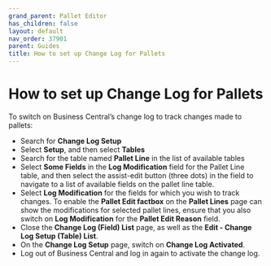 ```yaml
---
grand_parent: Pallet Editor
has_children: false
layout: default
nav_order: 37901
parent: Guides
title: How to set up Change Log for Pallets
---
```


# How to set up Change Log for Pallets

To switch on Business Central’s change log to track changes made to pallets:

* Search for **Change Log Setup**
* Select **Setup**, and then select **Tables**
* Search for the table named **Pallet Line** in the list of available tables
* Select **Some Fields** in the **Log Modification** field for the Pallet Line table, and then select the assist-edit button (three dots) in the field to navigate to a list of available fields on the pallet line table.
* Select **Log Modification** for the fields for which you wish to track changes. To enable the **Pallet Edit factbox** on the **Pallet Lines** page can show the modifications for selected pallet lines, ensure that you also switch on **Log Modification** for the **Pallet Edit Reason** field.
* Close the **Change Log (Field) List** page, as well as the **Edit - Change Log Setup (Table) List**.
* On the **Change Log Setup** page, switch on **Change Log Activated**.
* Log out of Business Central and log in again to activate the change log.